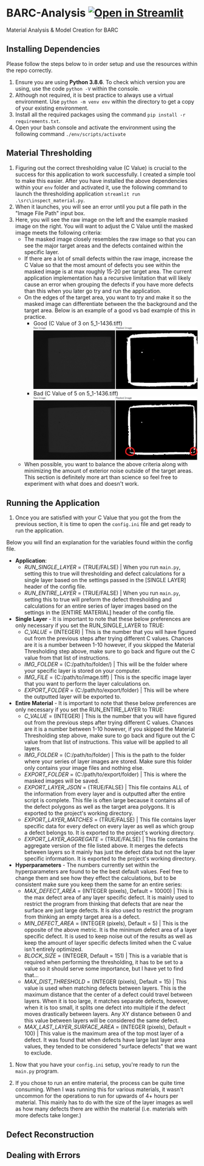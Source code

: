 
# BARC-Analysis [![Open in Streamlit](https://static.streamlit.io/badges/streamlit_badge_black_white.svg)](https://share.streamlit.io/austinulfers/barc-analysis/main/src/inspect_material.py)

Material Analysis & Model Creation for BARC

## Installing Dependencies

Please follow the steps below to in order setup and use the resources within the repo correctly.

1. Ensure you are using **Python 3.8.6**. To check which version you are using, use  the code `python -V` within the console.
2. Although not required, it is best practice to always use a virtual
environment. Use `python -m venv env` within the directory to get a copy of your
existing environment.
3. Install all the required packages using the command
`pip install -r requirements.txt`.
4. Open your bash console and activate the environment using the following command `./env/scripts/activate`

## Material Thresholding

1. Figuring out the correct thresholding value (C Value) is crucial to the success for this application to work successfully. I created a simple tool to make this easier. After you have installed the above dependencies within your `env` folder and activated it, use the following command to launch the thresholding application `streamlit run .\src\inspect_material.py`.
2. When it launches, you will see an error until you put a file path in the "Image File Path" input box.
3. Here, you will see the raw image on the left and the example masked image on the right. You will want to adjust the C Value until the masked image meets the following criteria:
    - The masked image closely resembles the raw image so that you can see the major target areas and the defects contained within the specific layer.
    - If there are a lot of small defects within the raw image, increase the C Value so that the most amount of defects you see within the masked image is at max roughly 15-20 per target area. The current application implementation has a recursive limitation that will likely cause an error when grouping the defects if you have more defects than this when you later go try and run the application.
    - On the edges of the target area, you want to try and make it so the masked image can differentiate between the the background and the target area. Below is an example of a good vs bad example of this in practice.
        - Good (C Value of 3 on 5_1-1436.tiff) ![Good Material Thresholding](/img/good_material_thresholding.jpg)
        - Bad (C Value of 5 on 5_1-1436.tiff) ![Bad Material Thresholding](/img/bad_material_thresholding.jpg)
    - When possible, you want to balance the above criteria along with minimizing the amount of exterior noise outside of the target areas. This section is definitely more art than science so feel free to experiment with what does and doesn't work.

## Running the Application

1. Once you are satisfied with your C Value that you got the from the previous section, it is time to open the `config.ini` file and get ready to run the application.

Below you will find an explanation for the variables found within the config file.

- **Application**:
  - *RUN_SINGLE_LAYER* = (TRUE/FALSE) | When you run `main.py`, setting this to true will thresholding and defect calculations for a single layer based on the settings passed in the [SINGLE LAYER] header of the config file.
  - *RUN_ENTIRE_LAYER* = (TRUE/FALSE) | When you run `main.py`, setting this to true will preform the defect thresholding and calculations for an entire series of layer images based on the settings in the [ENTIRE MATERIAL] header of the config file.
- **Single Layer** - It is important to note that these below preferences are only necessary if you set the RUN_SINGLE_LAYER to TRUE:
  - *C_VALUE* = (INTEGER) | This is the number that you will have figured out from the previous steps after trying different C values. Chances are it is a number between 1-10 however, if you skipped the Material Thresholding step above, make sure to go back and figure out the C value from that list of instructions.
  - *IMG_FOLDER* = (C:/path/to/folder/) | This will be the folder where your specific layer is stored on your computer.
  - *IMG_FILE* = (C:/path/to/image.tiff) | This is the specific image layer that you want to perform the layer calculations on.
  - *EXPORT_FOLDER* = (C:/path/to/export/folder) | This will be where the outputted layer will be exported to.
- **Entire Material** - It is important to note that these below preferences are only necessary if you set the RUN_ENTIRE_LAYER to TRUE:
  - *C_VALUE* = (INTEGER) | This is the number that you will have figured out from the previous steps after trying different C values. Chances are it is a number between 1-10 however, if you skipped the Material Thresholding step above, make sure to go back and figure out the C value from that list of instructions. This value will be applied to all layers.
  - *IMG_FOLDER* = (C:/path/to/folder) | This is the path to the folder where your series of layer images are stored. Make sure this folder only contains your image files and nothing else.
  - *EXPORT_FOLDER* = (C:/path/to/export/folder) | This is where the masked images will be saved.
  - *EXPORT_LAYER_JSON* = (TRUE/FALSE) | This file contains ALL of the information from every layer and is outputted after the entire script is complete. This file is often large because it contains all of the defect polygons as well as the target area polygons. It is exported to the project's working directory.
  - *EXPORT_LAYER_MATCHES* = (TRUE/FALSE) | This file contains layer specific data for every defect on every layer as well as which group a defect belongs to. It is exported to the project's working directory.
  - *EXPORT_LAYER_AGGREGATE* = (TRUE/FALSE) | This file contains the aggregate version of the file listed above. It merges the defects between layers so it mainly has just the defect data but not the layer specific information. It is exported to the project's working directory.
- **Hyperparameters** - The numbers currently set within the hyperparameters are found to be the best default values. Feel free to change them and see how they effect the calculations, but to be consistent make sure you keep them the same for an entire series:
  - *MAX_DEFECT_AREA* = (INTEGER (pixels), Default = 10000) | This is the max defect area of any layer specific defect. It is mainly used to restrict the program from thinking that defects that are near the surface are just large defects. It is also used to restrict the program from thinking an empty target area is a defect.
  - *MIN_DEFECT_AREA* = (INTEGER (pixels), Default = 5) | This is the opposite of the above metric. It is the minimum defect area of a layer specific defect. It is used to keep noise out of the results as well as keep the amount of layer specific defects limited when the C value isn't entirely optimized.
  - *BLOCK_SIZE* = (INTEGER, Default = 151) | This is a variable that is required when performing the thresholding, it has to be set to a value so it should serve some importance, but I have yet to find that...
  - *MAX_DIST_THRESHOLD* = (INTEGER (pixels), Default = 15) | This value is used when matching defects between layers. This is the maximum distance that the center of a defect could travel between layers. When it is too large, it matches separate defects, however, when it is too small, it splits one defect into multiple if the defect moves drastically between layers. Any XY distance between 0 and this value between layers will be considered the same defect.
  - *MAX_LAST_LAYER_SURFACE_AREA* = (INTEGER (pixels), Default = 100) | This value is the maximum area of the top most layer of a defect. It was found that when defects have large last layer area values, they tended to be considered "surface defects" that we want to exclude.

1. Now that you have your `config.ini` setup, you're ready to run the `main.py` program.

2. If you chose to run an entire material, the process can be quite time consuming. When I was running this for various materials, it wasn't uncommon for the operations to run for upwards of 4+ hours per material. This mainly has to do with the size of the layer images as well as how many defects there are within the material (i.e. materials with more defects take longer.)

## Defect Reconstruction

## Dealing with Errors
